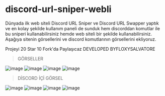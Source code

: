 # discord-url-sniper-webli
Dünyada ilk web siteli Discord URL Sniper ve Discord URL Swapper yaptık ve en kolay şekilde kullanım paneli de sunduk hem discorddan komutlar ile bu sniperi kullanabilirsiniz hemde web siteli bir şekilde kullanabilirsiniz. Aşağıya sitenin görsellerini ve discord komutlarının görsellerini ekliyoruz.

Projeyi 20 Star 10 Fork'da Paylaşıcaz
DEVELOPED BYFLOXYSALVATORE

> GÖRSELLER

![image](https://github.com/floxysalvatore/discord-url-sniper-webli/assets/164753230/8ca3af2d-d169-45e5-829f-a210b51af3b8)
![image](https://github.com/floxysalvatore/discord-url-sniper-webli/assets/164753230/82840a4b-3340-44ca-be25-93b859f3bc07)
![image](https://github.com/floxysalvatore/discord-url-sniper-webli/assets/164753230/cc9185c4-dec8-4767-aa07-c4fc3ad1b0ba)
![image](https://github.com/floxysalvatore/discord-url-sniper-webli/assets/164753230/1043b46c-58c9-4a6b-8346-ee2b53ad0b91)

> DİSCORD İÇİ GÖRSEL

![image](https://github.com/floxysalvatore/discord-url-sniper-webli/assets/164753230/320f2c3c-3045-4279-9f96-54169801292e)
![image](https://github.com/floxysalvatore/discord-url-sniper-webli/assets/164753230/5db62979-0575-4c96-a362-f2ad0093649a)
![image](https://github.com/floxysalvatore/discord-url-sniper-webli/assets/164753230/d764b550-f9d9-4064-9143-3e75ee3c0060)
![image](https://github.com/floxysalvatore/discord-url-sniper-webli/assets/164753230/76c8f41f-4b5f-416b-a996-9d220a115820)


